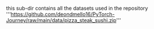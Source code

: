 this sub-dir contains all the datasets used in the repository
'''https://github.com/deondmello16/PyTorch-Journey/raw/main/data/pizza_steak_sushi.zip'''
